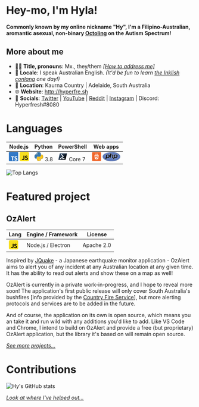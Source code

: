 # Hey-mo, I'm Hyla!
**Commonly known by my online nickname "Hy", I'm a Filipino-Australian, aromantic asexual, non-binary [Octoling](https://splatoonwiki.org/wiki/Octoling_(playable)) on the Autism Spectrum!**

## More about me
- 👋🏼 **Title, pronouns**: Mx., they/them [*[How to address me]*](how-to-address.md)
- 💬 **Locale**: I speak Australian English. *(It'd be fun to learn [the Inklish conlang](https://piyozr.files.wordpress.com/2017/12/inkling-language-guide.pdf) one day!)*
- 📍 **Location**: Kaurna Country | Adelaide, South Australia
- 🌐 **Website**: http://hyperfre.sh
- 📨 **Socials**: [Twitter](https://twitter.com/hyperfresh8080) | [YouTube](http://bit.do/HMG-YouTube) | [Reddit](https://reddit.com/u/Hyperfresh8080) | [Instagram](https://instagram.com/hyperfresh8080) | Discord: Hyperfresh#8080 

# Languages
|Node.js|Python|PowerShell|Web apps|
|----|------|----------|------------------|
![TypeScript](src/ts.png) ![JavaScript](src/js.png) | ![Python](src/py.png) 3.8 | ![PowerShell](src/pwsh.png) Core 7 | ![HTML](src/html.png) ![PHP](src/php.png)

 ![Top Langs](https://github-readme-stats.vercel.app/api/top-langs/?username=hyperfresh&hide_border=true&custom_title=My%20top%20languages&title_color=ff00ff&text_color=bb00bb&langs_count=3)

# Featured project
## OzAlert
|Lang                     |Engine / Framework|License   |
|-------------------------|------------------|----------|
|![JavaScript](src/js.png)|Node.js / Electron|Apache 2.0|

Inspired by [JQuake](https://jquake.net) - a Japanese earthquake monitor application - OzAlert aims to alert you of any incident at any Australian location at any given time. It has the ability to read out alerts and show these on a map as well!

OzAlert is currently in a private work-in-progress, and I hope to reveal more soon! The application's first public release will only cover South Australia's bushfires [info provided by the [Country Fire Service](https://cfs.sa.gov.au)], but more alerting protocols and services are to be added in the future.

And of course, the application on its own is open source, which means you an take it and run wild with any additions you'd like to add. Like VS Code and Chrome, I intend to build on OzAlert and provide a free (but proprietary) OzAlert application, but the library it's based on will remain open source.

[*See more projects...*](Projects.md)

# Contributions
![Hy's GitHub stats](https://github-readme-stats.vercel.app/api?username=hyperfresh&hide_rank=true&hide_border=true&show_icons=true&bg_color=231f20&title_color=00ff00&icon_color=2bb573&text_color=2bb573&line_height=26.75&custom_title=Contributions%20I%27ve%20made)

[*Look at where I've helped out...*](Contributions.md)
